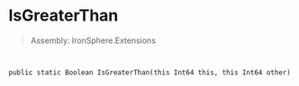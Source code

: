 ﻿

# IsGreaterThan

> Assembly: IronSphere.Extensions



```


public static Boolean IsGreaterThan(this Int64 this, this Int64 other)
```